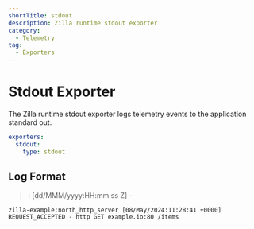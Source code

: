 ```yaml
---
shortTitle: stdout
description: Zilla runtime stdout exporter
category:
  - Telemetry
tag:
  - Exporters
---
```


# Stdout Exporter

The Zilla runtime stdout exporter logs telemetry events to the application standard out.

```yaml
exporters:
  stdout:
    type: stdout
```

## Log Format

> <zilla namespace>:<component name> [dd/MMM/yyyy:HH:mm:ss Z] <event name> - <event body>

```output
zilla-example:north_http_server [08/May/2024:11:28:41 +0000] REQUEST_ACCEPTED - http GET example.io:80 /items
```
